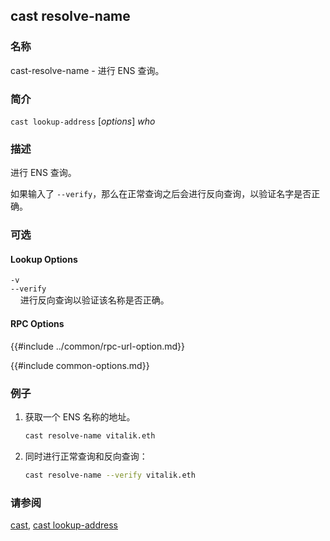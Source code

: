 ## cast resolve-name

### 名称

cast-resolve-name - 进行 ENS 查询。

### 简介

``cast lookup-address`` [*options*] *who*

### 描述

进行 ENS 查询。

如果输入了 `--verify`，那么在正常查询之后会进行反向查询，以验证名字是否正确。

### 可选

#### Lookup Options

`-v`  
`--verify`  
&nbsp;&nbsp;&nbsp;&nbsp;进行反向查询以验证该名称是否正确。

#### RPC Options

{{#include ../common/rpc-url-option.md}}

{{#include common-options.md}}

### 例子

1. 获取一个 ENS 名称的地址。
    ```sh
    cast resolve-name vitalik.eth
    ```

2. 同时进行正常查询和反向查询：
    ```sh
    cast resolve-name --verify vitalik.eth
    ```

### 请参阅

[cast](./cast.md), [cast lookup-address](./cast-lookup-address.md)
